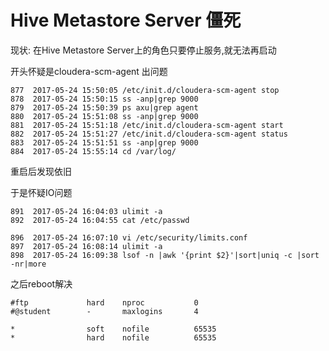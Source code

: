 # Hive Metastore Server 僵死
现状: 在Hive Metastore Server上的角色只要停止服务,就无法再启动

开头怀疑是cloudera-scm-agent 出问题
```
877  2017-05-24 15:50:05 /etc/init.d/cloudera-scm-agent stop
878  2017-05-24 15:50:15 ss -anp|grep 9000
879  2017-05-24 15:50:39 ps axu|grep agent
880  2017-05-24 15:51:08 ss -anp|grep 9000
881  2017-05-24 15:51:18 /etc/init.d/cloudera-scm-agent start
882  2017-05-24 15:51:27 /etc/init.d/cloudera-scm-agent status
883  2017-05-24 15:51:51 ss -anp|grep 9000
884  2017-05-24 15:55:14 cd /var/log/
```
重启后发现依旧

于是怀疑IO问题
```
891  2017-05-24 16:04:03 ulimit -a
892  2017-05-24 16:04:55 cat /etc/passwd

896  2017-05-24 16:07:10 vi /etc/security/limits.conf 
897  2017-05-24 16:08:14 ulimit -a
898  2017-05-24 16:09:38 lsof -n |awk '{print $2}'|sort|uniq -c |sort -nr|more
```
之后reboot解决

```
#ftp             hard    nproc           0
#@student        -       maxlogins       4

*                soft    nofile          65535
*                hard    nofile          65535
```